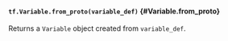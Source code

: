 #### `tf.Variable.from_proto(variable_def)` {#Variable.from_proto}

Returns a `Variable` object created from `variable_def`.

